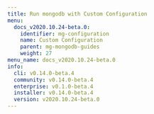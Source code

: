 ```yaml
---
title: Run mongodb with Custom Configuration
menu:
  docs_v2020.10.24-beta.0:
    identifier: mg-configuration
    name: Custom Configuration
    parent: mg-mongodb-guides
    weight: 27
menu_name: docs_v2020.10.24-beta.0
info:
  cli: v0.14.0-beta.4
  community: v0.14.0-beta.4
  enterprise: v0.1.0-beta.4
  installer: v0.14.0-beta.4
  version: v2020.10.24-beta.0
---
```


